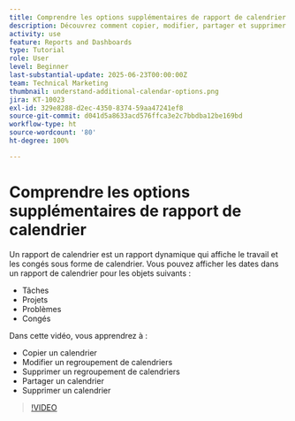 ```yaml
---
title: Comprendre les options supplémentaires de rapport de calendrier
description: Découvrez comment copier, modifier, partager et supprimer un calendrier.
activity: use
feature: Reports and Dashboards
type: Tutorial
role: User
level: Beginner
last-substantial-update: 2025-06-23T00:00:00Z
team: Technical Marketing
thumbnail: understand-additional-calendar-options.png
jira: KT-10023
exl-id: 329e8288-d2ec-4350-8374-59aa47241ef8
source-git-commit: d041d5a8633acd576ffca3e2c7bbdba12be169bd
workflow-type: ht
source-wordcount: '80'
ht-degree: 100%

---
```


# Comprendre les options supplémentaires de rapport de calendrier

Un rapport de calendrier est un rapport dynamique qui affiche le travail et les congés sous forme de calendrier. Vous pouvez afficher les dates dans un rapport de calendrier pour les objets suivants :

* Tâches
* Projets
* Problèmes
* Congés

Dans cette vidéo, vous apprendrez à :

* Copier un calendrier
* Modifier un regroupement de calendriers
* Supprimer un regroupement de calendriers
* Partager un calendrier
* Supprimer un calendrier

>[!VIDEO](https://video.tv.adobe.com/v/3445058/?quality=12&learn=on&enablevpops&captions=fre_fr)
